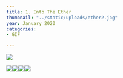 ```yaml
---
title: 1. Into The Ether
thumbnail: "../static/uploads/ether2.jpg"
year: January 2020
categories:
- GIF

---
```

![](/uploads/ether1.jpg)

![](https://cdn.discordapp.com/attachments/672305339647000599/723726749552345149/IntoTheEther.gif)![](https://cdn.discordapp.com/attachments/672305339647000599/723754564108419142/Merge.gif)![](https://cdn.discordapp.com/attachments/672305339647000599/723755142473580665/Intent2.gif)![](https://cdn.discordapp.com/attachments/672305339647000599/723754984583462942/Intent.gif)